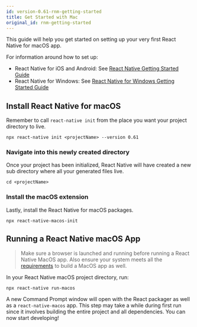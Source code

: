 ```yaml
---
id: version-0.61-rnm-getting-started
title: Get Started with Mac
original_id: rnm-getting-started
---
```


This guide will help you get started on setting up your very first React Native for macOS app.

For information around how to set up:
- React Native for iOS and Android: See [React Native Getting Started Guide](https://reactnative.dev/docs/getting-started)
- React Native for Windows: See [React Native for Windows Getting Started Guide](https://microsoft.github.io/react-native-windows/docs/getting-started)

## Install React Native for macOS

Remember to call `react-native init` from the place you want your project directory to live.

```
npx react-native init <projectName> --version 0.61
```

### Navigate into this newly created directory

Once your project has been initialized, React Native will have created a new sub directory where all your generated files live.

```
cd <projectName>
```

### Install the macOS extension

Lastly, install the React Native for macOS packages.

```
npx react-native-macos-init
```

## Running a React Native macOS App

> Make sure a browser is launched and running before running a React Native MacOS app.
> Also ensure your system meets all the [requirements](https://microsoft.github.io/react-native-windows/docs/rnm-dependencies) to build a MacOS app as well.

  In your React Native macOS project directory, run:

  ```
  npx react-native run-macos
  ```

  A new Command Prompt window will open with the React packager as well as a `react-native-macos` app. This step may take a while during first run since it involves building the entire project and all dependencies. You can now start developing!

